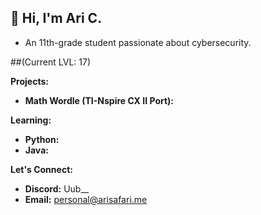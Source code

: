 ## 👋  Hi, I'm Ari C. 
* An 11th-grade student passionate about cybersecurity.

##(Current LVL: 17)

**Projects:**

* **Math Wordle (TI-Nspire CX II Port):**

**Learning:**

* **Python:**
* **Java:**

**Let's Connect:**

* **Discord:** Uub__
* **Email:** personal@arisafari.me
